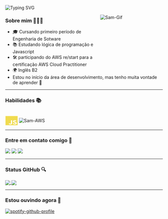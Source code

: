 ![Typing SVG](https://readme-typing-svg.demolab.com?font=Jetbrains+Mono&pause=1000&color=edade1&width=435&lines=BEM+VINDE+AO+MEU+PERFIL+🙂) 

<div> <img align="right" alt= "Sam-Gif" height = "180" width="200" src="https://drive.google.com/uc?id=1QLen0AwMnP2Wfv46uIEj6wuSShgAPqiy"></div>

### Sobre mim 👩🏻‍💻

  - 🎓 Cursando primeiro período de Engenharia de Sotware
  - 📚 Estudando lógica de programação e Javascript
  - 🛠️ participando do AWS re/start para a certificação AWS Cloud Practitioner
  - 🌍 Inglês B2 
  - Estou no início da área de desenvolvimento, mas tenho muita vontade de aprender 📖
 
---
### Habilidades 📚
<div style="display: inline_block"><br>
  <img align="center" alt="Sam-Js" height="30" width="40" src="https://raw.githubusercontent.com/devicons/devicon/master/icons/javascript/javascript-plain.svg">
  <img align="center" alt = "Sam-AWS" height = "30" width="40" src="https://cdn.jsdelivr.net/gh/devicons/devicon@latest/icons/amazonwebservices/amazonwebservices-original-wordmark.svg" />
 
</div>

---
### Entre em contato comigo 📲
<div> 
  <a href = "mailto:samelamica@gmail.com"><img src="https://img.shields.io/badge/-Gmail-%23333?style=for-the-badge&logo=gmail&logoColor=white" target="_blank"></a>
  <a href="https://www.linkedin.com/in/sameladuarte" target="_blank"><img src="https://img.shields.io/badge/-LinkedIn-%230077B5?style=for-the-badge&logo=linkedin&logoColor=white" target="_blank"></a> 
  <a href="https://x.com/stdyswiftie" target="_blank"><img src="https://img.shields.io/badge/Twitter-1DA1F2?style=for-the-badge&logo=twitter&logoColor=white" target="_blank"></a>
  </div>

---
### Status GitHub 🔍

<a href="https://github.com/samduartdev/github-readme-stats">
  <img height="160em" align="center" src="https://github-readme-stats.vercel.app/api?username=samduartdev&count_private=true&show_icons=true&theme=rose" />
</a>

<a href="https://github.com/samduartdev/github-readme-stats">
  <img height="160em"  align="center" src="https://github-readme-stats.vercel.app/api/top-langs/?username=samduartdev&count_private=true&&hide=Jupyter&layout=compact&theme=rose" />
</a>

---
### Estou ouvindo agora 🎵
[![spotify-github-profile](https://spotify-github-profile.kittinanx.com/api/view?uid=12146852948&cover_image=true&theme=natemoo-re&show_offline=false&background_color=f2caed&interchange=false&bar_color=53b14f&bar_color_cover=true)](https://github.com/kittinan/spotify-github-profile)


